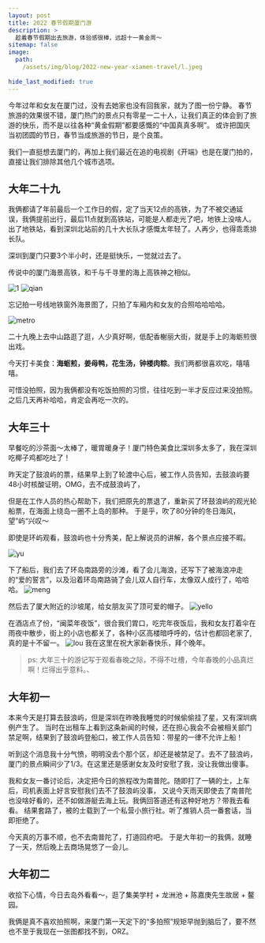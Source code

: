 ```yaml
---
layout: post
title: 2022 春节假期厦门游
description: >
  趁着春节假期出去旅游，体验感很棒，远超十一黄金周～
sitemap: false
image:
  path:
    /assets/img/blog/2022-new-year-xiamen-travel/l.jpeg
  
hide_last_modified: true
---
```


今年过年和女友在厦门过，没有去她家也没有回我家，就为了图一份宁静。
春节旅游的效果很不错，厦门热门的景点只有零星一二十人，让我们真正的体会到了旅游的快乐，而不是以往各种“黄金假期”都要感慨的“中国真真多啊”。
或许把国庆当初团圆的节日，春节当成旅游的节日，是个良策。

我们一直挺想去厦门的，再加上我们最近在追的电视剧《开端》也是在厦门拍的，直接让我们排除其他几个城市选项。

## 大年二十九

我俩都请了年前最后一个工作日的假，定了当天12点的高铁，为了不被交通延误，我俩提前出行，最后11点就到高铁站，可能是人都走光了吧，地铁上没啥人。
出了地铁站，看到深圳北站前的几十大长队才感慨太年轻了。人再少，也得乖乖排长队。

深圳到厦门只要3个半小时，还是挺快乐，一觉就过去了。



传说中的厦门海景高铁，和千与千寻里的海上高铁神之相似。

![1](/assets/img/blog/2022-new-year-xiamen-travel/1-line.png)
![qian](/assets/img/blog/2022-new-year-xiamen-travel/qian.jpeg)

忘记拍一号线地铁窗外海景图了，只拍了车厢内和女友的合照哈哈哈哈。

![metro](/assets/img/blog/2022-new-year-xiamen-travel/xiamen-metro.jpeg)


二十九晚上去中山路逛了逛，人少真好啊，低配香榭丽大街，就是手上的海蛎煎很出戏。

今天打卡美食：**海蛎煎，姜母鸭，花生汤，钟楼肉粽**。我们两都很喜欢吃，嘻嘻嘻。

可惜没拍照，因为我俩都没有吃饭拍照的习惯，往往吃到一半才反应过来没拍照。
之后几天再补哈哈，肯定会再吃一次的。

## 大年三十
早餐吃的沙茶面～太棒了，暖胃暖身子！厦门特色美食比深圳多太多了，我在深圳吃椰子鸡都吃吐了！

昨天定了鼓浪屿的票，结果早上到了轮渡中心后，被工作人员告知，去鼓浪屿要48小时核酸证明，OMG，去不成鼓浪屿了，

但是在工作人员的热心帮助下，我们把原先的票退了，重新买了环鼓浪屿的观光轮船票，在海面上绕岛一圈不上岛的那种。
于是乎，吹了80分钟的冬日海风，望”屿“兴叹～


即使是环屿观看，鼓浪屿也十分秀美，配上解说员的讲解，各个景点应接不暇。

![yu](/assets/img/blog/2022-new-year-xiamen-travel/lang.jpeg)

下了船后，我们去了环岛南路旁的沙滩，看了会儿海浪，还写下了被海浪冲走的“爱的誓言”，以及沿着环岛南路骑了会儿双人自行车，太像双人成行了，哈哈哈。
![meng](/assets/img/blog/2022-new-year-xiamen-travel/yum.jpeg)


然后去了厦大附近的沙坡尾，给女朋友买了顶可爱的帽子。
![yello](/assets/img/blog/2022-new-year-xiamen-travel/yello.jpeg)

在酒店点了份，“闽菜年夜饭”，很合我们胃口，吃完年夜饭后，我和女友打着伞在雨夜中散步，街上的小店也都关了，各种小区高楼暗呼呼的，估计也都回老家了, 
真的是十不留一。
![lou](/assets/img/blog/2022-new-year-xiamen-travel/l.jpeg)
我在这里在祝大家新春快乐，拜个晚年。

> ps: 大年三十的游记写于观看春晚之际，不得不吐槽，今年春晚的小品真烂啊！烂得出乎意料。、

## 大年初一
本来今天是打算去鼓浪屿，但是深圳在昨晚我睡觉的时候偷偷挂了星，又有深圳病例产生了。
当时在出租车上看到这条新闻的时候，还在担心我会不会被相关部门禁足啊，结果到了鼓浪屿登船口，被工作人员告知：带星的一律不允许上船！

听到这个消息我十分气愤，明明没去个那个区，却还是被禁足了。去不了鼓浪屿，厦门的景点瞬间少了1/3。在这里还是感谢女友及时安慰了我，没让我做出傻事。

我和女友一番讨论后，决定把今日的旅程改为南普陀。随即打了一辆的士，上车后，司机表面上好言安慰我们去不了鼓浪屿没事，
又说今天雨天即使去了南普陀也没啥好看的，还不如做游艇去海上玩。我俩回答道还有这种好地方？带我去看看。
结果套路了，被的士载到了一个私营小旅行社。听了推销人员一番套话，当即拒绝了。

今天真的万事不顺，也不去南普陀了，打道回府吧。
于是大年初一的我俩，就睡了一天，然后晚上去商场晃悠了一会儿。

## 大年初二
收拾下心情，今日去岛外看看～，逛了集美学村 + 龙洲池 + 陈嘉庚先生故居 + 鳌园。

我俩是真不喜欢拍照啊，来厦门第一天定下的“多拍照”规矩早抛到脑后了，要不然也不至于我现在一张图都找不到，ORZ。